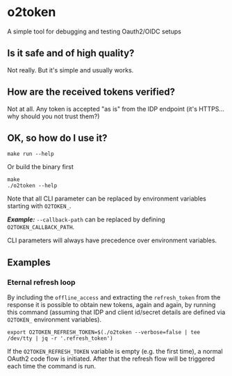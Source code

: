 # o2token

A simple tool for debugging and testing Oauth2/OIDC setups

## Is it safe and of high quality?

Not really. But it's simple and usually works.

## How are the received tokens verified?

Not at all. Any token is accepted "as is" from the IDP endpoint (it's HTTPS... why should you not trust them?)

## OK, so how do I use it?

```shell
make run --help
```

Or build the binary first

```shell
make
./o2token --help
```

Note that all CLI parameter can be replaced by environment variables starting with `O2TOKEN_`.

***Example:*** `--callback-path` can be replaced by defining `O2TOKEN_CALLBACK_PATH`. 

CLI parameters will always have precedence over environment variables.

## Examples

### Eternal refresh loop

By including the `offline_access` and extracting the `refresh_token` from the response it is possible to obtain new tokens, again and again, by running this command (assuming that IDP and client id/secret details are defined via `O2TOKEN_` environment variables).

```shell
export O2TOKEN_REFRESH_TOKEN=$(./o2token --verbose=false | tee /dev/tty | jq -r '.refresh_token')
```

If the `O2TOKEN_REFRESH_TOKEN` variable is empty (e.g. the first time), a normal OAuth2 code flow is initiated. After that the refresh flow will be triggered each time the command is run.

